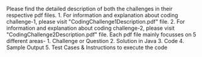 Please find the detailed description of both the challenges in their respective pdf files.
    1. For information and explanation about coding challenge-1, please visit "CodingChallenge1Description.pdf" file.
    2. For information and explanation about coding challenge-2, please visit "CodingChallenge2Description.pdf" file.
Each pdf file mainly focusses on 5 different areas-
    1. Challenge or Question
    2. Solution in Java
    3. Code
    4. Sample Output
    5. Test Cases & Instructions to execute the code
    
